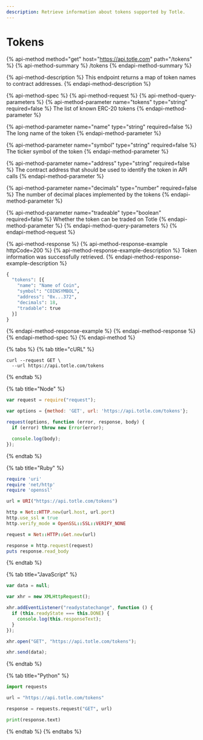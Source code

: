 ```yaml
---
description: Retrieve information about tokens supported by Totle.
---
```


# Tokens

{% api-method method="get" host="https://api.totle.com" path="/tokens" %}
{% api-method-summary %}
/tokens
{% endapi-method-summary %}

{% api-method-description %}
This endpoint returns a map of token names to contract addresses.
{% endapi-method-description %}

{% api-method-spec %}
{% api-method-request %}
{% api-method-query-parameters %}
{% api-method-parameter name="tokens" type="string" required=false %}
The list of known ERC-20 tokens
{% endapi-method-parameter %}

{% api-method-parameter name="name" type="string" required=false %}
The long name of the token
{% endapi-method-parameter %}

{% api-method-parameter name="symbol" type="string" required=false %}
The ticker symbol of the token
{% endapi-method-parameter %}

{% api-method-parameter name="address" type="string" required=false %}
The contract address that should be used to identify the token in API calls
{% endapi-method-parameter %}

{% api-method-parameter name="decimals" type="number" required=false %}
The number of decimal places implemented by the tokens
{% endapi-method-parameter %}

{% api-method-parameter name="tradeable" type="boolean" required=false %}
Whether the token can be traded on Totle
{% endapi-method-parameter %}
{% endapi-method-query-parameters %}
{% endapi-method-request %}

{% api-method-response %}
{% api-method-response-example httpCode=200 %}
{% api-method-response-example-description %}
Token information was successfully retrieved.
{% endapi-method-response-example-description %}

```python
{
  "tokens": [{
    "name": "Name of Coin",
    "symbol": "COINSYMBOL",
    "address": "0x...372",
    "decimals": 18,
    "tradable": true
  }]
}
```
{% endapi-method-response-example %}
{% endapi-method-response %}
{% endapi-method-spec %}
{% endapi-method %}

{% tabs %}
{% tab title="cURL" %}
```text
curl --request GET \
  --url https://api.totle.com/tokens
```
{% endtab %}

{% tab title="Node" %}
```javascript
var request = require("request");

var options = {method: 'GET', url: 'https://api.totle.com/tokens'};

request(options, function (error, response, body) {
  if (error) throw new Error(error);

  console.log(body);
});
```
{% endtab %}

{% tab title="Ruby" %}
```ruby
require 'uri'
require 'net/http'
require 'openssl'

url = URI("https://api.totle.com/tokens")

http = Net::HTTP.new(url.host, url.port)
http.use_ssl = true
http.verify_mode = OpenSSL::SSL::VERIFY_NONE

request = Net::HTTP::Get.new(url)

response = http.request(request)
puts response.read_body
```
{% endtab %}

{% tab title="JavaScript" %}
```javascript
var data = null;

var xhr = new XMLHttpRequest();

xhr.addEventListener("readystatechange", function () {
  if (this.readyState === this.DONE) {
    console.log(this.responseText);
  }
});

xhr.open("GET", "https://api.totle.com/tokens");

xhr.send(data);

```
{% endtab %}

{% tab title="Python" %}
```python
import requests

url = "https://api.totle.com/tokens"

response = requests.request("GET", url)

print(response.text)

```
{% endtab %}
{% endtabs %}



